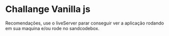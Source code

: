 <h1>Challange Vanilla js</h1>
<p>Recomendações, use o liveServer parar conseguir ver a aplicação rodando em sua maquina e/ou rode no sandcodebox.</p>
